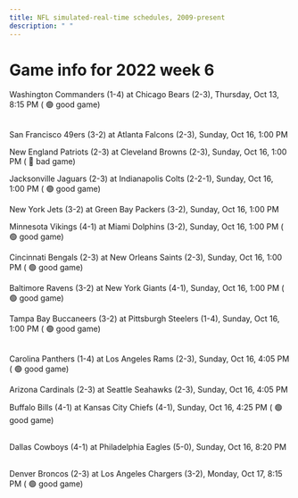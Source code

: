 ```yaml
---
title: NFL simulated-real-time schedules, 2009-present
description: " "
---
```


# Game info for 2022 week 6

Washington Commanders (1-4) at Chicago Bears (2-3), Thursday, Oct 13, 8:15 PM (	:green_circle: good game)

<br/>San Francisco 49ers (3-2) at Atlanta Falcons (2-3), Sunday, Oct 16, 1:00 PM

New England Patriots (2-3) at Cleveland Browns (2-3), Sunday, Oct 16, 1:00 PM (	:red_circle: bad game)

Jacksonville Jaguars (2-3) at Indianapolis Colts (2-2-1), Sunday, Oct 16, 1:00 PM (	:green_circle: good game)

New York Jets (3-2) at Green Bay Packers (3-2), Sunday, Oct 16, 1:00 PM

Minnesota Vikings (4-1) at Miami Dolphins (3-2), Sunday, Oct 16, 1:00 PM (	:green_circle: good game)

Cincinnati Bengals (2-3) at New Orleans Saints (2-3), Sunday, Oct 16, 1:00 PM (	:green_circle: good game)

Baltimore Ravens (3-2) at New York Giants (4-1), Sunday, Oct 16, 1:00 PM (	:green_circle: good game)

Tampa Bay Buccaneers (3-2) at Pittsburgh Steelers (1-4), Sunday, Oct 16, 1:00 PM (	:green_circle: good game)

<br/>Carolina Panthers (1-4) at Los Angeles Rams (2-3), Sunday, Oct 16, 4:05 PM (	:green_circle: good game)

Arizona Cardinals (2-3) at Seattle Seahawks (2-3), Sunday, Oct 16, 4:05 PM

Buffalo Bills (4-1) at Kansas City Chiefs (4-1), Sunday, Oct 16, 4:25 PM (	:green_circle: good game)

<br/>Dallas Cowboys (4-1) at Philadelphia Eagles (5-0), Sunday, Oct 16, 8:20 PM

<br/>Denver Broncos (2-3) at Los Angeles Chargers (3-2), Monday, Oct 17, 8:15 PM (	:green_circle: good game)

